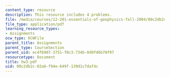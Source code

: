 ```yaml
---
content_type: resource
description: This resource includes 4 problems.
file: /media/courses/12-201-essentials-of-geophysics-fall-2004/00c2db2c82a6f94e649f139d1c7daf4c_hw3.pdf
file_type: application/pdf
learning_resource_types:
- Assignments
ocw_type: OCWFile
parent_title: Assignments
parent_type: CourseSection
parent_uid: ec4f6907-3751-f0c3-734b-0d9fd6b70f97
resourcetype: Document
title: hw3.pdf
uid: 00c2db2c-82a6-f94e-649f-139d1c7daf4c
---
```

